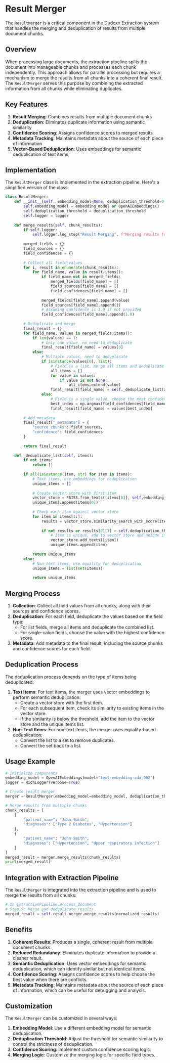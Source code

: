 # Result Merger

The `ResultMerger` is a critical component in the Dudoxx Extraction system that handles the merging and deduplication of results from multiple document chunks.

## Overview

When processing large documents, the extraction pipeline splits the document into manageable chunks and processes each chunk independently. This approach allows for parallel processing but requires a mechanism to merge the results from all chunks into a coherent final result. The `ResultMerger` serves this purpose by combining the extracted information from all chunks while eliminating duplicates.

## Key Features

1. **Result Merging**: Combines results from multiple document chunks
2. **Deduplication**: Eliminates duplicate information using semantic similarity
3. **Confidence Scoring**: Assigns confidence scores to merged results
4. **Metadata Tracking**: Maintains metadata about the source of each piece of information
5. **Vector-Based Deduplication**: Uses embeddings for semantic deduplication of text items

## Implementation

The `ResultMerger` class is implemented in the extraction pipeline. Here's a simplified version of the class:

```python
class ResultMerger:
    def __init__(self, embedding_model=None, deduplication_threshold=0.9, logger=None):
        self.embedding_model = embedding_model or OpenAIEmbeddings()
        self.deduplication_threshold = deduplication_threshold
        self.logger = logger
    
    def merge_results(self, chunk_results):
        if self.logger:
            self.logger.log_step("Result Merging", f"Merging results from {len(chunk_results)} chunks")
            
        merged_fields = {}
        field_sources = {}
        field_confidences = {}
        
        # Collect all field values
        for i, result in enumerate(chunk_results):
            for field_name, value in result.items():
                if field_name not in merged_fields:
                    merged_fields[field_name] = []
                    field_sources[field_name] = []
                    field_confidences[field_name] = []
                
                merged_fields[field_name].append(value)
                field_sources[field_name].append(i)
                # Assuming confidence is 1.0 if not provided
                field_confidences[field_name].append(1.0)
        
        # Deduplicate and merge
        final_result = {}
        for field_name, values in merged_fields.items():
            if len(values) == 1:
                # Only one value, no need to deduplicate
                final_result[field_name] = values[0]
            else:
                # Multiple values, need to deduplicate
                if isinstance(values[0], list):
                    # Field is a list, merge all items and deduplicate
                    all_items = []
                    for value in values:
                        if value is not None:
                            all_items.extend(value)
                    final_result[field_name] = self._deduplicate_list(all_items)
                else:
                    # Field is a single value, choose the most confident one
                    best_index = np.argmax(field_confidences[field_name])
                    final_result[field_name] = values[best_index]
        
        # Add metadata
        final_result["_metadata"] = {
            "source_chunks": field_sources,
            "confidence": field_confidences
        }
        
        return final_result
    
    def _deduplicate_list(self, items):
        if not items:
            return []
        
        if all(isinstance(item, str) for item in items):
            # Text items, use embeddings for deduplication
            unique_items = []
            
            # Create vector store with first item
            vector_store = FAISS.from_texts([items[0]], self.embedding_model)
            unique_items.append(items[0])
            
            # Check each item against vector store
            for item in items[1:]:
                results = vector_store.similarity_search_with_score(item, k=1)
                
                if not results or results[0][1] > self.deduplication_threshold:
                    # Item is unique, add to vector store and unique items
                    vector_store.add_texts([item])
                    unique_items.append(item)
            
            return unique_items
        else:
            # Non-text items, use equality for deduplication
            unique_items = list(set(items))
            
            return unique_items
```

## Merging Process

1. **Collection**: Collect all field values from all chunks, along with their sources and confidence scores.
2. **Deduplication**: For each field, deduplicate the values based on the field type:
   - For list fields, merge all items and deduplicate the combined list.
   - For single-value fields, choose the value with the highest confidence score.
3. **Metadata**: Add metadata to the final result, including the source chunks and confidence scores for each field.

## Deduplication Process

The deduplication process depends on the type of items being deduplicated:

1. **Text Items**: For text items, the merger uses vector embeddings to perform semantic deduplication:
   - Create a vector store with the first item.
   - For each subsequent item, check its similarity to existing items in the vector store.
   - If the similarity is below the threshold, add the item to the vector store and the unique items list.
2. **Non-Text Items**: For non-text items, the merger uses equality-based deduplication:
   - Convert the list to a set to remove duplicates.
   - Convert the set back to a list.

## Usage Example

```python
# Initialize components
embedding_model = OpenAIEmbeddings(model="text-embedding-ada-002")
logger = RichLogger(verbose=True)

# Create result merger
merger = ResultMerger(embedding_model=embedding_model, deduplication_threshold=0.9, logger=logger)

# Merge results from multiple chunks
chunk_results = [
    {
        "patient_name": "John Smith",
        "diagnoses": ["Type 2 Diabetes", "Hypertension"]
    },
    {
        "patient_name": "John Smith",
        "diagnoses": ["Hypertension", "Upper respiratory infection"]
    }
]
merged_result = merger.merge_results(chunk_results)
print(merged_result)
```

## Integration with Extraction Pipeline

The `ResultMerger` is integrated into the extraction pipeline and is used to merge the results from all chunks:

```python
# In ExtractionPipeline.process_document
# Step 5: Merge and deduplicate results
merged_result = self.result_merger.merge_results(normalized_results)
```

## Benefits

1. **Coherent Results**: Produces a single, coherent result from multiple document chunks.
2. **Reduced Redundancy**: Eliminates duplicate information to provide a cleaner result.
3. **Semantic Deduplication**: Uses vector embeddings for semantic deduplication, which can identify similar but not identical items.
4. **Confidence Scoring**: Assigns confidence scores to help choose the best value when there are conflicts.
5. **Metadata Tracking**: Maintains metadata about the source of each piece of information, which can be useful for debugging and analysis.

## Customization

The `ResultMerger` can be customized in several ways:

1. **Embedding Model**: Use a different embedding model for semantic deduplication.
2. **Deduplication Threshold**: Adjust the threshold for semantic similarity to control the strictness of deduplication.
3. **Confidence Scoring**: Implement custom confidence scoring logic.
4. **Merging Logic**: Customize the merging logic for specific field types.
